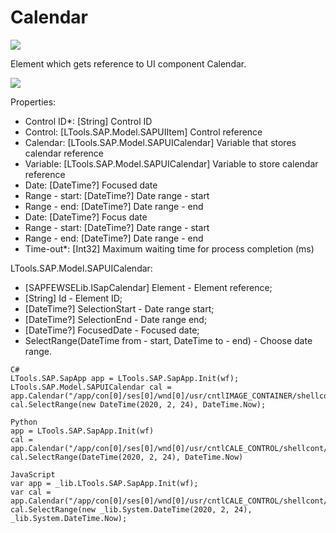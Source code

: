 # Calendar

![](https://gblobscdn.gitbook.com/assets%2F-M-L9CGkriEo1\_2PfJzA%2F-M5X5iD\_INJLmVYexWcL%2F-M5X7P\_Fh3W-ziyWQ3jt%2FSAP\_%D0%BA%D0%B0%D0%BB%D0%B5%D0%BD%D0%B4%D0%B0%D1%80%D1%8C\_%D0%B8%D0%BA%D0%BE%D0%BD%D0%BA%D0%B0.png?alt=media\&token=dbc655f1-36c9-4bdd-849c-b5c78c3680c0)

Element which gets reference to UI component Calendar.

![](../../../.gitbook/assets/SAP\_calendar.png)

Properties:

* Control ID\*: \[String] Control ID
* Control: \[LTools.SAP.Model.SAPUIItem] Control reference
* Calendar: \[LTools.SAP.Model.SAPUICalendar] Variable that stores calendar reference
* Variable: \[LTools.SAP.Model.SAPUICalendar] Variable to store calendar reference
* Date: \[DateTime?] Focused date
* Range - start: \[DateTime?] Date range - start
* Range - end: \[DateTime?] Date range - end
* Date: \[DateTime?] Focus date
* Range - start: \[DateTime?] Date range - start
* Range - end: \[DateTime?] Date range - end
* Time-out\*: \[Int32] Maximum waiting time for process completion (ms)

LTools.SAP.Model.SAPUICalendar:&#x20;

* \[SAPFEWSELib.ISapCalendar] Element - Element reference;&#x20;
* \[String] Id - Element ID;&#x20;
* \[DateTime?] SelectionStart - Date range start;&#x20;
* \[DateTime?] SelectionEnd - Date range end;&#x20;
* \[DateTime?] FocusedDate - Focused date;&#x20;
* SelectRange(DateTime from - start, DateTime to - end) - Choose date range.

```
C#
LTools.SAP.SapApp app = LTools.SAP.SapApp.Init(wf);
LTools.SAP.Model.SAPUICalendar cal = app.Calendar("/app/con[0]/ses[0]/wnd[0]/usr/cntlIMAGE_CONTAINER/shellcont/shell/shellcont[0]/shell");
cal.SelectRange(new DateTime(2020, 2, 24), DateTime.Now);

Python
app = LTools.SAP.SapApp.Init(wf)
cal = app.Calendar("/app/con[0]/ses[0]/wnd[0]/usr/cntlCALE_CONTROL/shellcont/shell/shellcont[0]/shell")
cal.SelectRange(DateTime(2020, 2, 24), DateTime.Now)

JavaScript
var app = _lib.LTools.SAP.SapApp.Init(wf);		
var cal = app.Calendar("/app/con[0]/ses[0]/wnd[0]/usr/cntlCALE_CONTROL/shellcont/shell/shellcont[0]/shell");
cal.SelectRange(new _lib.System.DateTime(2020, 2, 24), _lib.System.DateTime.Now);
```

